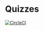 # Quizzes

[![CircleCI](https://circleci.com/gh/Mbojanow/Quizzes/tree/master.svg?style=shield)](https://circleci.com/gh/Mbojanow/Quizzes/tree/master)